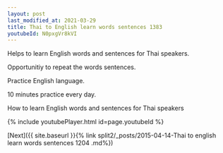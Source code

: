 ```yaml
---
layout: post
last_modified_at: 2021-03-29
title: Thai to English learn words sentences 1383 
youtubeId: N0pxgVr8kVI
---
```

 
 
Helps to learn English words and sentences for Thai speakers.

Opportunitiy to repeat the words sentences. 

Practice English language. 
 
10 minutes practice every day. 
 
How to learn English words and sentences for Thai speakers 
 
{% include youtubePlayer.html id=page.youtubeId %}
 
 
[Next]({{ site.baseurl }}{% link  split2/_posts/2015-04-14-Thai to english learn words sentences 1204 .md%})
 
